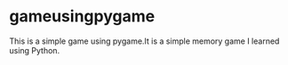 # gameusingpygame
This is a simple game using pygame.It is a simple memory game I learned using Python.
